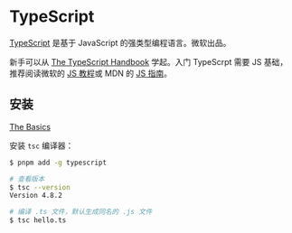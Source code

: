# TypeScript

[TypeScript](https://www.typescriptlang.org/) 是基于 JavaScript 的强类型编程语言。微软出品。

新手可以从 [The TypeScript Handbook](https://www.typescriptlang.org/docs/handbook/intro.html) 学起。入门 TypeScrpt 需要 JS 基础，推荐阅读微软的 [JS 教程](https://docs.microsoft.com/en-us/javascript/)或 MDN 的 [JS 指南](https://developer.mozilla.org/en-US/docs/Web/JavaScript/Guide)。

## 安装

[The Basics](https://www.typescriptlang.org/docs/handbook/2/basic-types.html)

安装 `tsc` 编译器：

```sh
$ pnpm add -g typescript

# 查看版本
$ tsc --version
Version 4.8.2

# 编译 .ts 文件，默认生成同名的 .js 文件
$ tsc hello.ts
```
